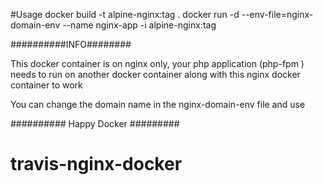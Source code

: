 #Usage
docker build -t alpine-nginx:tag .
docker run -d --env-file=nginx-domain-env --name nginx-app -i alpine-nginx:tag

##########INFO########

This docker container is on nginx only, your php application (php-fpm ) needs to run  on another docker container along with this nginx docker container to work

You can change the domain name in the nginx-domain-env file and use

########## Happy Docker #########


# travis-nginx-docker
